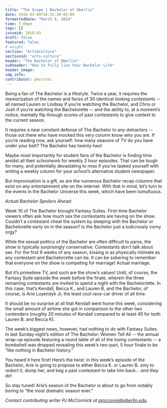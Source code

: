 ```yaml
---
title: "The Grape | Bachelor of Oberlin"
date: 2018-03-09T16:52:50-05:00
formattedDate: "March 9, 2018"
time: 7:00pm
tags: []
issueid: 2018-03
draft: false
featured: false
# weight: 
section: "Arts&Culture"
sectionid: "arts-culture"
header: "The Bachelor of Oberlin"
subheader: "How to fully live Your Bachelor Life"
header_image:
img_info:
contributor: pmccormi
---
```


Being a fan of The Bachelor is a lifestyle. Twice a year, it requires the memorization of the names and faces of 30 identical looking contestants -- all named Lauren or Lindsay if you’re watching the Bachelor, and Chris or Josh if you’re watching the Bachelorette -- and the ability to, at a moment’s notice, mentally flip through scores of past contestants to give context to the current season. 

It requires a near constant defense of The Bachelor to any detractors -- those out there who have mocked this very column know who you are. If you’re reading now, ask yourself: how many seasons of TV do you have under your belt? The Bachelor has twenty-two! 

Maybe most importantly for student fans of the Bachelor is finding time amidst all their  schoolwork for weekly 2 hour episodes. That can be tough for many, and potentially devastating to miss if you’ve tasked yourself with writing a weekly column for your school’s alternative student newspaper.

But improvisation is a gift, as are the numerous Bachelor recap columns that exist on any entertainment site on the internet. With that in mind, let’s turn to the events in the Bachelor Universe this week, which have been tumultuous. 

*Actual Bachelor Spoilers Ahead:* 

Week 10 of The Bachelor brought Fantasy Suites. First-time Bachelor viewers often ask how much sex the contestants are having on the show. Couldn’t a contestant cheat the system by sleeping with the Bachelor or Bachelorette early on in the season? Is the Bachelor just a ludicrously corny orgy? 

While the sexual politics of the Bachelor are often difficult to parse, the show is typically surprisingly conservative. Contestants don’t talk about sex. For the first 9 weeks of any season, kissing is as physically intimate as any contestant and Bachelor/ette can be. It can be sobering to remember that everyone on the show is competing for marriage! Actual marriage. 

But it’s primetime TV, and such are the show’s values! Until, of course, the Fantasy Suite episode the week before the finale, wherein the three remaining contestants are invited to spend a night with the Bachelor/ette. In this case, that’s Kendall, Becca K., and Lauren B, and the Bachelor, of course, is Arie Luyendyk Jr, the least cool race-car driver of all time. 

It should be no surprise at all that Kendall went home this week, considering the small amount of airtime she got in comparison to the other two contenders (roughly 20 minutes of Kendall compared to at least 45 for both Lauren B. and Becca K). 

The week’s biggest news, however, had nothing to do with Fantasy Suites. In last Sunday night’s edition of The Bachelor: Women Tell All -- the annual wrap-up episode featuring a round table of all of the losing contestants -- a bombshell was dropped revealing this week’s two-part, 5 hour finale to be “like nothing in Bachelor history.” 

You heard it here first! Here’s the twist: in this week’s episode of the Bachelor, Arie is going to propose to either Becca K. or Lauren B. only to *redact it*, dump her, and beg a past contestant to take him back… *and they do*!

So stay tuned! Arie’s season of the Bachelor is about to go from notably boring to “the most dramatic season ever.” 

*Contact contributing writer PJ McCormick at pmccormi@oberlin.edu.*
